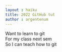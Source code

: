 ```yaml
---
layout : haiku
title: 2022 GitHub tut
author : argentenum
---
```


Want to learn to git<br>
For my class next sem<br>
So I can teach how to git<br>